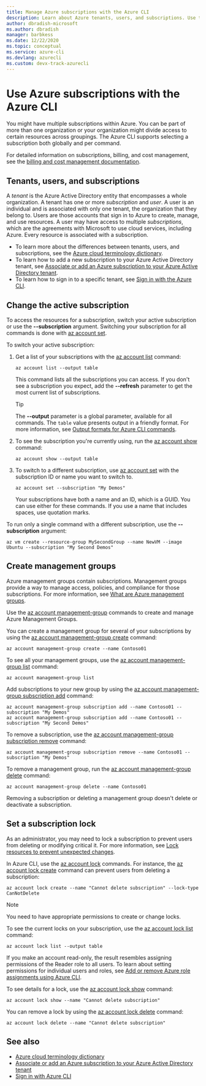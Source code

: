 ```yaml
---
title: Manage Azure subscriptions with the Azure CLI
description: Learn about Azure tenants, users, and subscriptions. Use the Azure CLI to manage your subscriptions.
author: dbradish-microsoft
ms.author: dbradish
manager: barbkess
ms.date: 12/22/2020
ms.topic: conceptual
ms.service: azure-cli
ms.devlang: azurecli
ms.custom: devx-track-azurecli
---
```


# Use Azure subscriptions with the Azure CLI

You might have multiple subscriptions within Azure. You can be part of more than one organization or your organization might divide access to certain resources across groupings. The Azure CLI supports selecting a subscription both globally and per command.

For detailed information on subscriptions, billing, and cost management, see the [billing and cost management documentation](/azure/billing/).

## Tenants, users, and subscriptions

A _tenant_ is the Azure Active Directory entity that encompasses a whole organization. A tenant has one or more _subscription_ and _user_. A user is an individual and is associated with only one tenant, the organization that they belong to. Users are those accounts that sign in to Azure to create, manage, and use resources. A user may have access to multiple _subscriptions_, which are the agreements with Microsoft to use cloud services, including Azure. Every resource is associated with a subscription.

* To learn more about the differences between tenants, users, and subscriptions, see the [Azure cloud terminology dictionary](/azure/azure-glossary-cloud-terminology).
* To learn how to add a new subscription to your Azure Active Directory tenant, see [Associate or add an Azure subscription to your Azure Active Directory tenant](/azure/active-directory/active-directory-how-subscriptions-associated-directory).
* To learn how to sign in to a specific tenant, see [Sign in with the Azure CLI](./authenticate-azure-cli.md).

## Change the active subscription

To access the resources for a subscription, switch your active subscription or use the **--subscription** argument. Switching your subscription for all commands is done with [az account set](/cli/azure/account#az-account-set).

To switch your active subscription:

1. Get a list of your subscriptions with the [az account list](/cli/azure/account#az-account-list) command:

    ```azurecli
    az account list --output table
    ```

   This command lists all the subscriptions you can access. If you don't see a subscription you expect, add the **--refresh** parameter to get the most current list of subscriptions.

   > [!TIP]
   > The **--output** parameter is a global parameter, available for all commands. The `table` value presents output in a friendly format. For more information, see [Output formats for Azure CLI commands](/cli/azure/format-output-azure-cli).

1. To see the subscription you're currently using, run the [az account show](/cli/azure/account#az_account_show) command:

   ```azurecli
   az account show --output table
   ```

1. To switch to a different subscription, use [az account set](/cli/azure/account#az-account-set) with the subscription ID or name you want to switch to.

    ```azurecli
    az account set --subscription "My Demos"
    ```

   Your subscriptions have both a name and an ID, which is a GUID. You can use either for these commands. If you use a name that includes spaces, use quotation marks.

To run only a single command with a different subscription, use the **--subscription** argument:

```azurecli
az vm create --resource-group MySecondGroup --name NewVM --image Ubuntu --subscription "My Second Demos"
```

## Create management groups

Azure management groups contain subscriptions. Management groups provide a way to manage access, policies, and compliance for those subscriptions. For more information, see [What are Azure management groups](/azure/governance/management-groups/overview).

Use the [az account management-group](/cli/azure/account/management-group) commands to create and manage Azure Management Groups.

You can create a management group for several of your subscriptions by using the [az account management-group create](/cli/azure/account/management-group#az_account_management_group_create) command:

```azurecli
az account management-group create --name Contoso01
```

To see all your management groups, use the [az account management-group list](/cli/azure/account/management-group#az_account_management_group_list) command:

```azurecli
az account management-group list
```

Add subscriptions to your new group by using the [az account management-group subscription add](/cli/azure/account/management-group/subscription#az_account_management_group_subscription_add) command:

```azurecli
az account management-group subscription add --name Contoso01 --subscription "My Demos"
az account management-group subscription add --name Contoso01 --subscription "My Second Demos"
```

To remove a subscription, use the [az account management-group subscription remove](/cli/azure/account/management-group/subscription#az_account_management_group_subscription_remove) command:

```azurecli
az account management-group subscription remove --name Contoso01 --subscription "My Demos"
```

To remove a management group, run the [az account management-group delete](/cli/azure/account/management-group#az_account_management_group_delete) command:

```azurecli
az account management-group delete --name Contoso01
```

Removing a subscription or deleting a management group doesn't delete or deactivate a subscription.

## Set a subscription lock

As an administrator, you may need to lock a subscription to prevent users from deleting or modifying critical it. For more information, see [Lock resources to prevent unexpected changes](/azure/azure-resource-manager/management/lock-resources).

In Azure CLI, use the [az account lock](/cli/azure/account/lock) commands. For instance, the [az account lock create](/cli/azure/account/lock#az_account_lock_create) command can prevent users from deleting a subscription:

```azurecli
az account lock create --name "Cannot delete subscription" --lock-type CanNotDelete
```

> [!NOTE]
> You need to have appropriate permissions to create or change locks.

To see the current locks on your subscription, use the [az account lock list](/cli/azure/account/lock#az_account_lock_list) command:

```azurecli
az account lock list --output table
```

If you make an account read-only, the result resembles assigning permissions of the Reader role to all users. To learn about setting permissions for individual users and roles, see [Add or remove Azure role assignments using Azure CLI](/azure/role-based-access-control/role-assignments-cli).

To see details for a lock, use the [az account lock show](/cli/azure/account/lock#az_account_lock_show) command:

```azurecli
az account lock show --name "Cannot delete subscription"
```

You can remove a lock by using the [az account lock delete](/cli/azure/account/lock#az_account_lock_delete) command:

```azurecli
az account lock delete --name "Cannot delete subscription"
```

## See also

* [Azure cloud terminology dictionary](/azure/azure-glossary-cloud-terminology)
* [Associate or add an Azure subscription to your Azure Active Directory tenant](/azure/active-directory/active-directory-how-subscriptions-associated-directory)
* [Sign in with Azure CLI](./authenticate-azure-cli.md)
